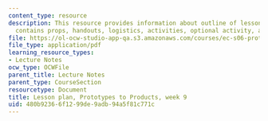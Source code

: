 ```yaml
---
content_type: resource
description: This resource provides information about outline of lesson plan which
  contains props, handouts, logistics, activities, optional activity, and homework.
file: https://ol-ocw-studio-app-qa.s3.amazonaws.com/courses/ec-s06-prototypes-to-products-fall-2005/480b92366f1299de9adb94a5f81c771c_MITEC_S06F05_lp9_2.pdf
file_type: application/pdf
learning_resource_types:
- Lecture Notes
ocw_type: OCWFile
parent_title: Lecture Notes
parent_type: CourseSection
resourcetype: Document
title: Lesson plan, Prototypes to Products, week 9
uid: 480b9236-6f12-99de-9adb-94a5f81c771c
---
```

